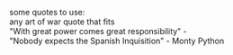 some quotes to use:  
any art of war quote that fits  
"With great power comes great responsibility" -   
"Nobody expects the Spanish Inquisition" - Monty Python  
